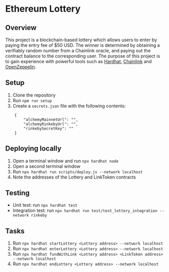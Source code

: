 # Ethereum Lottery

## Overview

This project is a blockchain-based lottery which allows users to enter by paying the entry fee of $50 USD. The winner is determined by obtaining a verifiably random number from a Chainlink oracle, and paying out the contract balance to the corresponding user. The purpose of this project is to gain experience with powerful tools such as [Hardhat](https://hardhat.org/), [Chainlink](https://chain.link/) and [OpenZeppelin](https://openzeppelin.com/).

## Setup

1) Clone the repository
2) Run `npm run setup`
3) Create a `secrets.json` file with the following contents:
```
    {
        "alchemyMainnetUrl": "",
        "alchemyRinkebyUrl": "",
        "rinkebySecretKey": ""
    }
```

## Deploying locally

1) Open a terminal window and run `npx hardhat node`
2) Open a second terminal window
2) Run `npx hardhat run scripts/deploy.js --network localhost`
3) Note the addresses of the Lottery and LinkToken contracts

## Testing

- Unit test: run `npx hardhat test`
- Integration test: run `npx hardhat run test/test_lottery_integration --network rinkeby`

## Tasks

1) Run `npx hardhat startLottery <Lottery address> --network localhost`
2) Run `npx hardhat enterLottery <Lottery address> --network localhost`
3) Run `npx hardhat fundWithLink <Lottery address> <LinkToken address> --network localhost`
4) Run `npx hardhat endLottery <Lottery address> --network localhost`